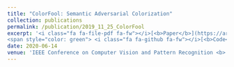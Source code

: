 ```yaml
---
title: "ColorFool: Semantic Adversarial Colorization"
collection: publications
permalink: /publication/2019_11_25_ColorFool
excerpt: '<i class="fa fa-file-pdf fa-fw"></i>[<b>Paper</b>](https://arxiv.org/pdf/1911.10891.pdf) 
<span style="color: green"> <i class="fa fa-github fa-fw"></i>[<b>Code</b>](https://github.com/AliShahin/ColorFool) </span> <span style="color: blue  <i class="fa fa-youtube-play"></i>[<b>Video</b>](https://www.youtube.com/watch?v=fGw1ZiqOrWo) </span>'
date: 2020-06-14
venue: 'IEEE Conference on Computer Vision and Pattern Recognition <b> (CVPR)</b>'
---
```


